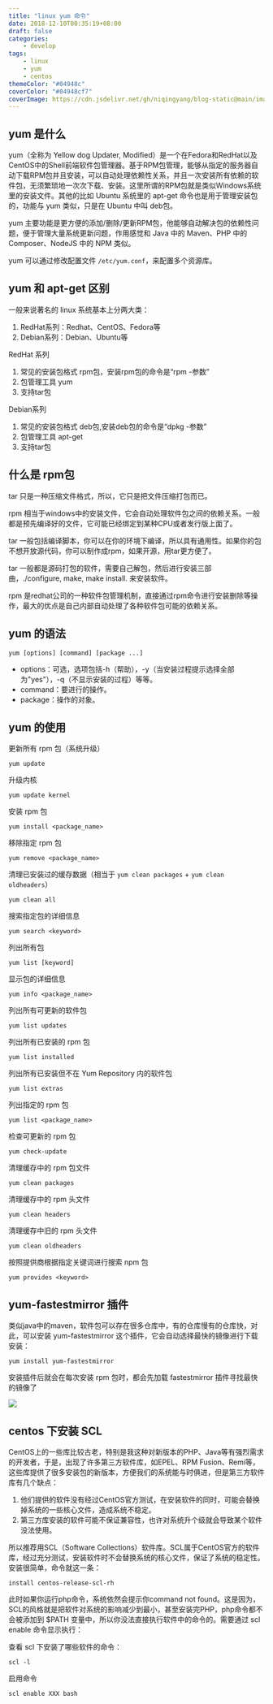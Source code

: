 ```yaml
---
title: "linux yum 命令"
date: 2018-12-10T00:35:19+08:00
draft: false
categories: 
    - develop
tags:
    - linux
    - yum
    - centos
themeColor: "#04948c"
coverColor: "#04948cf7"
coverImage: https://cdn.jsdelivr.net/gh/niqingyang/blog-static@main/images/2021/04/20210410224513-linux-yum.png
---
```


## yum 是什么

yum（全称为 Yellow dog Updater, Modified）是一个在Fedora和RedHat以及CentOS中的Shell前端软件包管理器。基于RPM包管理，能够从指定的服务器自动下载RPM包并且安装，可以自动处理依赖性关系，并且一次安装所有依赖的软件包，无须繁琐地一次次下载、安装。这里所谓的RPM包就是类似Windows系统里的安装文件。其他的比如 Ubuntu 系统里的 apt-get 命令也是用于管理安装包的，功能与 yum 类似，只是在 Ubuntu 中叫 deb包。

yum 主要功能是更方便的添加/删除/更新RPM包，他能够自动解决包的依赖性问题，便于管理大量系统更新问题，作用感觉和 Java 中的 Maven、PHP 中的 Composer、NodeJS 中的 NPM 类似。

yum 可以通过修改配置文件 `/etc/yum.conf`，来配置多个资源库。

## yum 和 apt-get 区别

一般来说著名的 linux 系统基本上分两大类：

1. RedHat系列：Redhat、CentOS、Fedora等
2. Debian系列：Debian、Ubuntu等

RedHat 系列
1. 常见的安装包格式 rpm包，安装rpm包的命令是“rpm -参数”
2. 包管理工具 yum
3. 支持tar包

Debian系列
1. 常见的安装包格式 deb包,安装deb包的命令是“dpkg -参数”
2. 包管理工具 apt-get
3. 支持tar包

## 什么是 rpm包

tar 只是一种压缩文件格式，所以，它只是把文件压缩打包而已。

rpm 相当于windows中的安装文件，它会自动处理软件包之间的依赖关系。一般都是预先编译好的文件，它可能已经绑定到某种CPU或者发行版上面了。

tar 一般包括编译脚本，你可以在你的环境下编译，所以具有通用性。如果你的包不想开放源代码，你可以制作成rpm，如果开源，用tar更方便了。

tar 一般都是源码打包的软件，需要自己解包，然后进行安装三部曲，./configure, make, make install. 来安装软件。

rpm 是redhat公司的一种软件包管理机制，直接通过rpm命令进行安装删除等操作，最大的优点是自己内部自动处理了各种软件包可能的依赖关系。

## yum 的语法

```shell
yum [options] [command] [package ...]
```

- options：可选，选项包括-h（帮助），-y（当安装过程提示选择全部为"yes"），-q（不显示安装的过程）等等。
- command：要进行的操作。
- package：操作的对象。


## yum 的使用

更新所有 rpm 包（系统升级）
```shell
yum update
```

升级内核
```shell
yum update kernel
```

安装 rpm 包
```shell
yum install <package_name>
```

移除指定 rpm 包
```shell
yum remove <package_name>
```

清理已安装过的缓存数据（相当于 `yum clean packages` + `yum clean oldheaders`）
```shell
yum clean all
```

搜索指定包的详细信息
```shell
yum search <keyword>
```

列出所有包
```shell
yum list [keyword]
```

显示包的详细信息
```shell
yum info <package_name>
```

列出所有可更新的软件包
```shell
yum list updates
```

列出所有已安装的 rpm 包
```shell
yum list installed
```

列出所有已安装但不在 Yum Repository 内的软件包
```shell
yum list extras
```

列出指定的 rpm 包
```shell
yum list <package_name>
```

检查可更新的 rpm 包
```shell
yum check-update
```

清理缓存中的 rpm 包文件
```shell
yum clean packages
```

清理缓存中的 rpm 头文件
```shell
yum clean headers
```

清理缓存中旧的 rpm 头文件
```shell
yum clean oldheaders
```

按照提供商根据指定关键词进行搜索 npm 包
```shell
yum provides <keyword>
```

## yum-fastestmirror 插件

类似java中的maven，软件包可以存在很多仓库中，有的仓库慢有的仓库快，对此，可以安装 yum-fastestmirror 这个插件，它会自动选择最快的镜像进行下载安装：
```shell
yum install yum-fastestmirror
```
安装插件后就会在每次安装 rpm 包时，都会先加载 fastestmirror 插件寻找最快的镜像了

![](https://cdn.jsdelivr.net/gh/niqingyang/blog-static@main/images/2021/04/20210410205239-paste-31fbbb0d40dafa5b93bbe48fba9652aa-1.png)

## centos 下安装 SCL

CentOS上的一些库比较古老，特别是我这种对新版本的PHP、Java等有强烈需求的开发者，于是，出现了许多第三方软件库，如EPEL、RPM Fusion、Remi等，这些库提供了很多安装包的新版本，方便我们的系统能与时俱进，但是第三方软件库有几个缺点：

1. 他们提供的软件没有经过CentOS官方测试，在安装软件的同时，可能会替换掉系统的一些核心文件，造成系统不稳定。
2. 第三方库安装的软件可能不保证兼容性，也许对系统升个级就会导致某个软件没法使用。

所以推荐用SCL（Software Collections）软件库。SCL属于CentOS官方的软件库，经过充分测试，安装软件时不会替换系统的核心文件，保证了系统的稳定性。安装很简单，命令就这一条：
```shell
install centos-release-scl-rh
```

此时如果你运行php命令，系统依然会提示你command not found。这是因为，SCL的风格就是把软件对系统的影响减少到最小，甚至安装完PHP，php命令都不会被添加到 $PATH 变量中，所以你没法直接执行软件中的命令的。需要通过 scl enable 命令显示执行：

查看 scl 下安装了哪些软件的命令：
```shell
scl -l
```

启用命令
```shell
scl enable XXX bash
```




